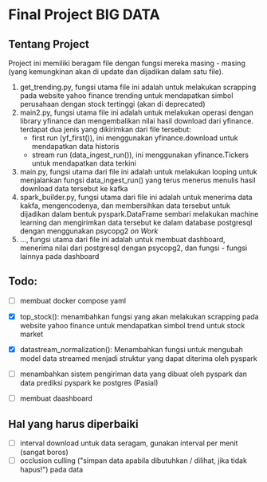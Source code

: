 # Final Project BIG DATA
## Tentang Project
Project ini memiliki beragam file dengan fungsi mereka masing - masing (yang kemungkinan akan di update dan dijadikan dalam satu file).

1. get_trending.py, fungsi utama file ini adalah untuk melakukan scrapping pada website yahoo finance trending untuk mendapatkan simbol perusahaan dengan stock tertinggi (akan di deprecated)
2. main2.py, fungsi utama file ini adalah untuk melakukan operasi dengan library yfinance dan mengembalikan nilai hasil download dari yfinance. terdapat dua jenis yang dikirimkan dari file tersebut: 
    - first run (yf_first()), ini menggunakan yfinance.download untuk mendapatkan data historis
    - stream run (data_ingest_run()), ini menggunakan yfinance.Tickers untuk mendapatkan data terkini
3. main.py, fungsi utama dari file ini adalah untuk melakukan looping untuk menjalankan fungsi data_ingest_run() yang terus menerus menulis hasil download data tersebut ke kafka
4. spark_builder.py, fungsi utama dari file ini adalah untuk menerima data kakfa, mengencodenya, dan membersihkan data tersebut untuk dijadikan dalam bentuk pyspark.DataFrame sembari melakukan machine learning dan mengirimkan data tersebut ke dalam database postgresql dengan menggunakan psycopg2
*on Work*
5. ..., fungsi utama dari file ini adalah untuk membuat dashboard, menerima nilai dari postgresql dengan psycopg2, dan fungsi - fungsi lainnya pada dashboard



## Todo:
- [ ] membuat docker compose yaml
- [x] top_stock(): menambahkan fungsi yang akan melakukan scrapping pada website yahoo finance untuk mendapatkan simbol trend untuk stock market
- [x] datastream_normalization(): Menambahkan fungsi untuk mengubah model data streamed menjadi struktur yang dapat diterima oleh pyspark
- [ ] menambahkan sistem pengiriman data yang dibuat oleh pyspark dan data prediksi pyspark ke postgres (Pasial)
- [ ] membuat daashboard


## Hal yang harus diperbaiki
- [ ] interval download untuk data seragam, gunakan interval per menit (sangat boros)
- [ ] occlusion culling ("simpan data apabila dibutuhkan / dilihat, jika tidak hapus!") pada data
